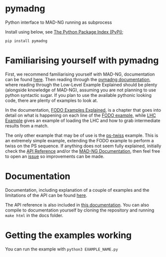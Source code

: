 # pymadng
Python interface to MAD-NG running as subprocess

Install using below, see [The Python Package Index (PyPi)](https://pypi.org/project/pymadng/);

`pip install pymadng`

Familiarising yourself with pymadng
===================================

First, we recommend familiarising yourself with MAD-NG, documentation can be found [here](https://mad.web.cern.ch/mad/releases/madng/html/). Then reading through the [pymadng documentation](https://pymadng.readthedocs.io/en/latest/), where reading through the Low-Level Example Explained should be plenty (alongside knowledge of MAD-NG), assuming you are not planning to use python syntactic sugar. If you plan to use the available pythonic looking code, there are plenty of examples to look at. 

In the documentation, [FODO Examples Explained](https://pymadng.readthedocs.io/en/latest/ex-fodo.html), is a chapter that goes into detail on what is happening on each line of the [FODO example](https://github.com/MethodicalAcceleratorDesign/MADpy/blob/main/examples/ex-fodo/ex-fodos.py), while [LHC Example](https://pymadng.readthedocs.io/en/latest/ex-lhc-couplingLocal.html) gives an example of loading the LHC and how to grab intermediate results from a match. 

The only other example that may be of use is the [ps-twiss](https://github.com/MethodicalAcceleratorDesign/MADpy/blob/main/examples/ex-ps-twiss/ps-twiss.py) example. This is an extremely simple example, extending the FODO example to perform a twiss on the PS sequence.
If anything does not seem fully explained, initially check the [API Reference](https://pymadng.readthedocs.io/en/latest/pymadng.html#module-pymadng) and/or the [MAD-NG Documentation](https://mad.web.cern.ch/mad/releases/madng/html/), then feel free to open an [issue](https://github.com/MethodicalAcceleratorDesign/MADpy/issues) so improvements can be made.

Documentation
=============

Documentation, including explanation of a couple of examples and the limitations of the API can be found [here](https://pymadng.readthedocs.io/en/latest/). 

The API reference is also included in [this documentation](https://pymadng.readthedocs.io/en/latest/). You can also compile to documentation yourself by cloning the repository and running ``make html`` in the docs folder.

Getting the examples working
============================

You can run the example with `python3 EXAMPLE_NAME.py`

